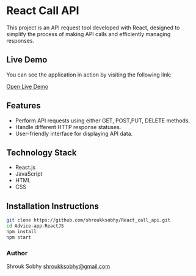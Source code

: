 # React Call API

This project is an API request tool developed with React, designed to simplify the process of making API calls and efficiently managing responses.

## Live Demo

You can see the application in action by visiting the following link:

[Open Live Demo](https://reactcallapi.netlify.app/)

## Features

- Perform API requests using either GET, POST,PUT, DELETE methods.
- Handle different HTTP response statuses.
- User-friendly interface for displaying API data.

## Technology Stack

- React.js
- JavaScript
- HTML
- CSS

## Installation Instructions
```bash
git clone https://github.com/shroukksobhy/React_call_api.git
cd Advice-app-ReactJS
npm install
npm start
```

### Author

Shrouk Sobhy
shroukksobhy@gmail.com 
